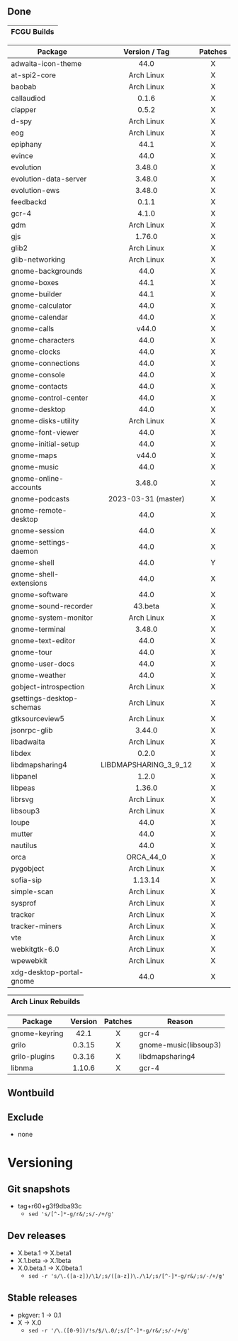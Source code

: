 ## Done
|  FCGU Builds  |
|:-------------:|

| Package                   |  Version / Tag  | Patches |
|---------------------------|:---------------:|:-------:|
| adwaita-icon-theme        | 44.0            |    X    |
| at-spi2-core              | Arch Linux      |    X    |
| baobab                    | Arch Linux      |    X    |
| callaudiod                | 0.1.6           |    X    |
| clapper                   | 0.5.2           |    X    |
| d-spy                     | Arch Linux      |    X    |
| eog                       | Arch Linux      |    X    |
| epiphany                  | 44.1            |    X    |
| evince                    | 44.0            |    X    |
| evolution                 | 3.48.0          |    X    |
| evolution-data-server     | 3.48.0          |    X    |
| evolution-ews             | 3.48.0          |    X    |
| feedbackd                 | 0.1.1           |    X    |
| gcr-4                     | 4.1.0           |    X    |
| gdm                       | Arch Linux      |    X    |
| gjs                       | 1.76.0          |    X    |
| glib2                     | Arch Linux      |    X    |
| glib-networking           | Arch Linux      |    X    |
| gnome-backgrounds         | 44.0            |    X    |
| gnome-boxes               | 44.1            |    X    |
| gnome-builder             | 44.1            |    X    |
| gnome-calculator          | 44.0            |    X    |
| gnome-calendar            | 44.0            |    X    |
| gnome-calls               | v44.0           |    X    |
| gnome-characters          | 44.0            |    X    |
| gnome-clocks              | 44.0            |    X    |
| gnome-connections         | 44.0            |    X    |
| gnome-console             | 44.0            |    X    |
| gnome-contacts            | 44.0            |    X    |
| gnome-control-center      | 44.0            |    X    |
| gnome-desktop             | 44.0            |    X    |
| gnome-disks-utility       | Arch Linux      |    X    |
| gnome-font-viewer         | 44.0            |    X    |
| gnome-initial-setup       | 44.0            |    X    |
| gnome-maps                | v44.0           |    X    |
| gnome-music               | 44.0            |    X    |
| gnome-online-accounts     | 3.48.0          |    X    |
| gnome-podcasts            | 2023-03-31 (master)|    X    |
| gnome-remote-desktop      | 44.0            |    X    |
| gnome-session             | 44.0            |    X    |
| gnome-settings-daemon     | 44.0            |    X    |
| gnome-shell               | 44.0            |    Y    |
| gnome-shell-extensions    | 44.0            |    X    |
| gnome-software            | 44.0            |    X    |
| gnome-sound-recorder      | 43.beta         |    X    |
| gnome-system-monitor      | Arch Linux      |    X    |
| gnome-terminal            | 3.48.0          |    X    |
| gnome-text-editor         | 44.0            |    X    |
| gnome-tour                | 44.0            |    X    |
| gnome-user-docs           | 44.0            |    X    |
| gnome-weather             | 44.0            |    X    |
| gobject-introspection     | Arch Linux      |    X    |
| gsettings-desktop-schemas | Arch Linux      |    X    |
| gtksourceview5            | Arch Linux      |    X    |
| jsonrpc-glib              | 3.44.0          |    X    |
| libadwaita                | Arch Linux      |    X    |
| libdex                    | 0.2.0           |    X    |
| libdmapsharing4           | LIBDMAPSHARING_3_9_12|    X    |
| libpanel                  | 1.2.0           |    X    |
| libpeas                   | 1.36.0          |    X    |
| librsvg                   | Arch Linux      |    X    |
| libsoup3                  | Arch Linux      |    X    |
| loupe                     | 44.0            |    X    |
| mutter                    | 44.0            |    X    |
| nautilus                  | 44.0            |    X    |
| orca                      | ORCA_44_0       |    X    |
| pygobject                 | Arch Linux      |    X    |
| sofia-sip                 | 1.13.14         |    X    |
| simple-scan               | Arch Linux      |    X    |
| sysprof                   | Arch Linux      |    X    |
| tracker                   | Arch Linux      |    X    |
| tracker-miners            | Arch Linux      |    X    |
| vte                       | Arch Linux      |    X    |
| webkitgtk-6.0             | Arch Linux      |    X    |
| wpewebkit                 | Arch Linux      |    X    |
| xdg-desktop-portal-gnome  | 44.0            |    X    |


|  Arch Linux Rebuilds  |
|:---------------------:|

| Package       |  Version  | Patches | Reason |
|---------------|:---------:|:-------:|--------|
| gnome-keyring | 42.1      |    X    | gcr-4  |
| grilo         | 0.3.15    |    X    | gnome-music(libsoup3) |
| grilo-plugins | 0.3.16    |    X    | libdmapsharing4 |
| libnma        | 1.10.6    |    X    | gcr-4  |



## Wontbuild

## Exclude
- none

# Versioning
## Git snapshots
* tag+r60+g3f9dba93c
  * `sed 's/[^-]*-g/r&/;s/-/+/g'`

## Dev releases
* X.beta.1 -> X.beta1
* X.1.beta -> X.1beta
* X.0.beta.1 -> X.0beta.1
  * `sed -r 's/\.([a-z])/\1/;s/([a-z])\./\1/;s/[^-]*-g/r&/;s/-/+/g'`

## Stable releases
* pkgver: 1 -> 0.1
* X -> X.0
  * `sed -r '/\.([0-9])/!s/$/\.0/;s/[^-]*-g/r&/;s/-/+/g'`